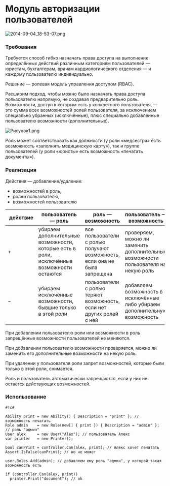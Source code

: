 # Модуль авторизации пользователей #

![2014-09-04_18-53-07.png](https://bitbucket.org/repo/4X9Mnb/images/2070350536-2014-09-04_18-53-07.png)

### Требования ###
Требуется способ гибко назначать права доступа на выполнение определённых действий различным категориям пользователей — юристам, бухгалтерам, врачам кардиологического отделения — и каждому пользователю индивидуально.

Решение — ролевая модель управления доступом (RBAC). 

Расширим подход, чтобы можно было назначать права доступа пользователю напрямую, не создавая предварительно роль. Возможности, доступ к которым есть у конкретного пользователя, — это сумма всех возможностей ролей пользователя, за исключением специально убранных (исключённые), плюс специально добавленные пользователю возможности (дополнительные). 

![Рисунок1.png](https://bitbucket.org/repo/4X9Mnb/images/2018761439-%D0%A0%D0%B8%D1%81%D1%83%D0%BD%D0%BE%D0%BA1.png)

Роль может соответствовать как должности (у роли «медсестра» есть возможность «заполнять медицинскую карту»), так и группе пользователей (у роли «юристы» есть возможность «печатать документы»).

### Реализация ###

Действия — добавление/удаление: 

* возможностей в роль, 
* ролей пользователю,
* возможностей пользователю



 действие | пользователь — роль | роль — возможность | пользователь — возможность
-|--------------------|--------------------|------------------------------------
+ | убираем дополнительные возможности, которые есть в роли, исключённые возможности остаются | все пользователи с ролью получают возможность, если она не была запрещена | проверяем, можно ли заменить дополнительные возможности пользователя на некую роль
− | убираем исключённые возможности, бывшие только в этой роли | пользователи с ролью теряют возможность, если нет других ролей с ней | добавляем возможность в исключённые либо убираем дополнительную возможность


При добавлении пользователю роли или возможности в роль запрещённые возможности пользователей не меняются.

При добавлении пользователю возможности проверяется, можно ли заменить его дополнительные возможности на некую роль.

При удалении у пользователя роли запрет возможностей, которые были только в этой роли, снимается.

Роль и пользователь автоматически запрещаются, если у них не остаётся действующих возможностей.


### Использование

```
#!c#

Ability print = new Ability() { Description = "print" }; // возможность печатать
Role admin    = new Role(new[] { print }) { Description = "admin" }; // роль "админ"
User alex     = new User("Alex"); // пользователь Алекс
var printer   = new Printer();

bool canPrint = controller.Can(alex, print); // Алекс хочет печатать
Assert.IsFalse(canPrint); // но не может
 
user.Roles.Add(admin); // добавляем ему роль "админ", у которой такая возможность есть
 
if (controller.Can(alex, print))
  printer.Print("document"); // ok

```